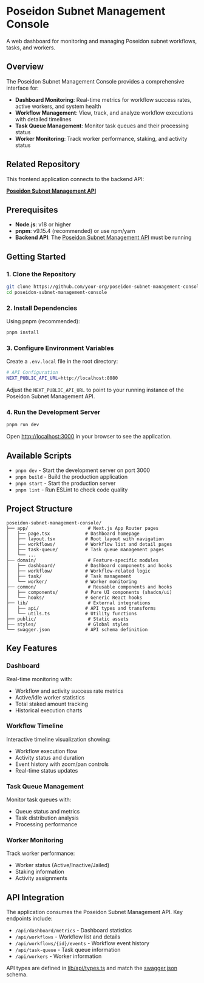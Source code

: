 # Poseidon Subnet Management Console

A web dashboard for monitoring and managing Poseidon subnet workflows, tasks, and workers.

## Overview

The Poseidon Subnet Management Console provides a comprehensive interface for:

- **Dashboard Monitoring**: Real-time metrics for workflow success rates, active workers, and system health
- **Workflow Management**: View, track, and analyze workflow executions with detailed timelines
- **Task Queue Management**: Monitor task queues and their processing status
- **Worker Monitoring**: Track worker performance, staking, and activity status

## Related Repository

This frontend application connects to the backend API:

**[Poseidon Subnet Management API](https://github.com/piplabs/poseidon-subnet-management-api)**

## Prerequisites

- **Node.js**: v18 or higher
- **pnpm**: v9.15.4 (recommended) or use npm/yarn
- **Backend API**: The [Poseidon Subnet Management API](https://github.com/piplabs/poseidon-subnet-management-api) must be running

## Getting Started

### 1. Clone the Repository

```bash
git clone https://github.com/your-org/poseidon-subnet-management-console.git
cd poseidon-subnet-management-console
```

### 2. Install Dependencies

Using pnpm (recommended):

```bash
pnpm install
```

### 3. Configure Environment Variables

Create a `.env.local` file in the root directory:

```bash
# API Configuration
NEXT_PUBLIC_API_URL=http://localhost:8080
```

Adjust the `NEXT_PUBLIC_API_URL` to point to your running instance of the Poseidon Subnet Management API.

### 4. Run the Development Server

```bash
pnpm run dev
```

Open [http://localhost:3000](http://localhost:3000) in your browser to see the application.

## Available Scripts

- `pnpm dev` - Start the development server on port 3000
- `pnpm build` - Build the production application
- `pnpm start` - Start the production server
- `pnpm lint` - Run ESLint to check code quality

## Project Structure

```
poseidon-subnet-management-console/
├── app/                      # Next.js App Router pages
│   ├── page.tsx             # Dashboard homepage
│   ├── layout.tsx           # Root layout with navigation
│   ├── workflows/           # Workflow list and detail pages
│   ├── task-queue/          # Task queue management pages
│   └── ...
├── domain/                   # Feature-specific modules
│   ├── dashboard/           # Dashboard components and hooks
│   ├── workflow/            # Workflow-related logic
│   ├── task/                # Task management
│   └── worker/              # Worker monitoring
├── common/                   # Reusable components and hooks
│   ├── components/          # Pure UI components (shadcn/ui)
│   └── hooks/               # Generic React hooks
├── lib/                      # External integrations
│   ├── api/                 # API types and transforms
│   └── utils.ts             # Utility functions
├── public/                   # Static assets
├── styles/                   # Global styles
└── swagger.json             # API schema definition
```

## Key Features

### Dashboard

Real-time monitoring with:

- Workflow and activity success rate metrics
- Active/idle worker statistics
- Total staked amount tracking
- Historical execution charts

### Workflow Timeline

Interactive timeline visualization showing:

- Workflow execution flow
- Activity status and duration
- Event history with zoom/pan controls
- Real-time status updates

### Task Queue Management

Monitor task queues with:

- Queue status and metrics
- Task distribution analysis
- Processing performance

### Worker Monitoring

Track worker performance:

- Worker status (Active/Inactive/Jailed)
- Staking information
- Activity assignments

## API Integration

The application consumes the Poseidon Subnet Management API. Key endpoints include:

- `/api/dashboard/metrics` - Dashboard statistics
- `/api/workflows` - Workflow list and details
- `/api/workflows/{id}/events` - Workflow event history
- `/api/task-queue` - Task queue information
- `/api/workers` - Worker information

API types are defined in [lib/api/types.ts](lib/api/types.ts) and match the [swagger.json](swagger.json) schema.

